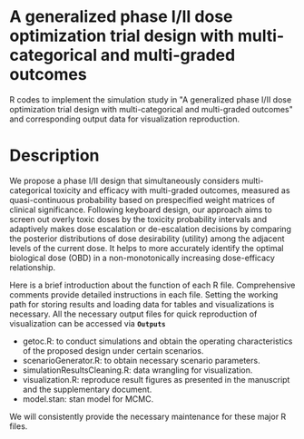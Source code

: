 # A generalized phase I/II dose optimization trial design with multi-categorical and multi-graded outcomes
R codes to implement the simulation study in "A generalized phase I/II dose optimization trial design with multi-categorical and multi-graded outcomes" and corresponding output data for visualization reproduction.

# Description
We propose a phase I/II design that simultaneously considers multi-categorical toxicity and efficacy with multi-graded outcomes, measured as quasi-continuous probability based on prespecified weight matrices of clinical significance. Following keyboard design, our approach aims to screen out overly toxic doses by the toxicity probability intervals and adaptively makes dose escalation or de-escalation decisions by comparing the posterior distributions of dose desirability (utility) among the adjacent levels of the current dose. It helps to more accurately identify the optimal biological dose (OBD) in a non-monotonically increasing dose-efficacy relationship.

Here is a brief introduction about the function of each R file. Comprehensive comments provide detailed instructions in each file. Setting the working path for storing results and loading data for tables and visualizations is necessary. All the necessary output files for quick reproduction of visualization can be accessed via **`Outputs`**

* getoc.R: to conduct simulations and obtain the operating characteristics of the proposed design under certain scenarios.
* scenarioGenerator.R: to obtain necessary scenario parameters.
* simulationResultsCleaning.R: data wrangling for visualization.
* visualization.R: reproduce result figures as presented in the manuscript and the supplementary document.
* model.stan: stan model for MCMC.

We will consistently provide the necessary maintenance for these major R files.

